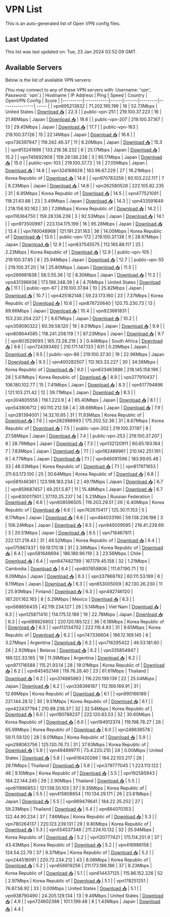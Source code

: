 # VPN List

This is an auto-generated list of Open VPN config files.

## Last Updated

This list was last updated on: Tue, 23 Jan 2024 02:52:09 GMT.

## Available Servers

Below is the list of available VPN servers:

(You may connect to any of these VPN servers with: Username: 'vpn', Password: 'vpn'.)
| Hostname | IP Address | Ping | Speed | Country | OpenVPN Config | Score |
|----------|------------|------|-------|---------|----------------| ----- |
| vpn695213832 | 71.202.195.199 | 16 | 52.73Mbps | United States | [Download 📥](./configs/server_0_US.ovpn) | 22.3 |
| public-vpn-251 | 219.100.37.223 | 16 | 21.86Mbps | Japan | [Download 📥](./configs/server_1_JP.ovpn) | 18.6 |
| public-vpn-207 | 219.100.37.167 | 13 | 29.45Mbps | Japan | [Download 📥](./configs/server_2_JP.ovpn) | 17.7 |
| public-vpn-163 | 219.100.37.126 | 15 | 22.14Mbps | Japan | [Download 📥](./configs/server_3_JP.ovpn) | 16.6 |
| vpn736397947 | 119.242.46.37 | 11 | 6.20Mbps | Japan | [Download 📥](./configs/server_4_JP.ovpn) | 15.3 |
| vpn913241896 | 133.218.38.232 | 6 | 25.17Mbps | Japan | [Download 📥](./configs/server_5_JP.ovpn) | 15.2 |
| vpn745692909 | 159.28.136.238 | 3 | 95.17Mbps | Japan | [Download 📥](./configs/server_6_JP.ovpn) | 15.0 |
| public-vpn-103 | 219.100.37.72 | 14 | 27.05Mbps | Japan | [Download 📥](./configs/server_7_JP.ovpn) | 14.8 |
| vpn324168628 | 183.96.67.229 | 27 | 16.21Mbps | Korea Republic of | [Download 📥](./configs/server_8_KR.ovpn) | 14.6 |
| vpn970783259 | 60.103.222.117 | 7 | 8.23Mbps | Japan | [Download 📥](./configs/server_9_JP.ovpn) | 14.6 |
| vpn262580528 | 222.105.82.235 | 31 | 6.95Mbps | Korea Republic of | [Download 📥](./configs/server_10_KR.ovpn) | 14.5 |
| vpn477521091 | 118.21.63.88 | 23 | 3.49Mbps | Japan | [Download 📥](./configs/server_11_JP.ovpn) | 14.3 |
| vpn433591649 | 218.158.92.162 | 30 | 7.28Mbps | Korea Republic of | [Download 📥](./configs/server_12_KR.ovpn) | 14.2 |
| vpn116364750 | 159.28.136.238 | 3 | 92.53Mbps | Japan | [Download 📥](./configs/server_13_JP.ovpn) | 14.1 |
| vpn973500997 | 223.134.175.199 | 16 | 95.28Mbps | Japan | [Download 📥](./configs/server_14_JP.ovpn) | 13.4 |
| vpn780048968 | 121.191.231.163 | 36 | 14.00Mbps | Korea Republic of | [Download 📥](./configs/server_15_KR.ovpn) | 13.0 |
| public-vpn-172 | 219.100.37.138 | 9 | 28.67Mbps | Japan | [Download 📥](./configs/server_16_JP.ovpn) | 12.9 |
| vpn637545575 | 112.165.86.117 | 25 | 2.23Mbps | Korea Republic of | [Download 📥](./configs/server_17_KR.ovpn) | 12.9 |
| public-vpn-105 | 219.100.37.85 | 8 | 25.94Mbps | Japan | [Download 📥](./configs/server_18_JP.ovpn) | 12.7 |
| public-vpn-55 | 219.100.37.20 | 14 | 25.80Mbps | Japan | [Download 📥](./configs/server_19_JP.ovpn) | 11.5 |
| vpn266981838 | 58.5.55.36 | 12 | 8.30Mbps | Japan | [Download 📥](./configs/server_20_JP.ovpn) | 11.2 |
| vpn431396938 | 173.198.248.39 | 4 | 4.70Mbps | United States | [Download 📥](./configs/server_21_US.ovpn) | 11.1 |
| public-vpn-67 | 219.100.37.84 | 10 | 25.82Mbps | Japan | [Download 📥](./configs/server_22_JP.ovpn) | 10.7 |
| vpn425182148 | 59.23.173.160 | 23 | 7.37Mbps | Korea Republic of | [Download 📥](./configs/server_23_KR.ovpn) | 10.6 |
| vpn878720640 | 120.75.230.73 | 13 | 89.66Mbps | Japan | [Download 📥](./configs/server_24_JP.ovpn) | 10.4 |
| vpn923661831 | 153.230.204.237 | 7 | 8.67Mbps | Japan | [Download 📥](./configs/server_25_JP.ovpn) | 10.2 |
| vpn359090322 | 60.39.58.120 | 19 | 8.01Mbps | Japan | [Download 📥](./configs/server_26_JP.ovpn) | 9.9 |
| vpn808644585 | 118.241.208.119 | 1 | 87.23Mbps | Japan | [Download 📥](./configs/server_27_JP.ovpn) | 9.7 |
| vpn903529093 | 165.73.28.219 | 3 | 0.44Mbps | South Africa | [Download 📥](./configs/server_28_ZA.ovpn) | 9.6 |
| vpn724393492 | 210.171.147.133 | 631 | 0.29Mbps | Japan | [Download 📥](./configs/server_29_JP.ovpn) | 9.5 |
| public-vpn-88 | 219.100.37.30 | 19 | 22.96Mbps | Japan | [Download 📥](./configs/server_30_JP.ovpn) | 9.3 |
| vpn400282507 | 112.163.33.227 | 30 | 34.56Mbps | Korea Republic of | [Download 📥](./configs/server_31_KR.ovpn) | 9.0 |
| vpn633463886 | 218.145.158.196 | 28 | 5.61Mbps | Korea Republic of | [Download 📥](./configs/server_32_KR.ovpn) | 8.9 |
| vpn277910437 | 106.180.102.77 | 15 | 7.41Mbps | Japan | [Download 📥](./configs/server_33_JP.ovpn) | 8.3 |
| vpn517794896 | 121.103.211.42 | 12 | 39.71Mbps | Japan | [Download 📥](./configs/server_34_JP.ovpn) | 8.3 |
| vpn304805558 | 118.1.223.9 | 4 | 65.40Mbps | Japan | [Download 📥](./configs/server_35_JP.ovpn) | 8.1 |
| vpn543806712 | 60.110.212.58 | 4 | 38.68Mbps | Japan | [Download 📥](./configs/server_36_JP.ovpn) | 7.9 |
| vpn281394001 | 14.32.10.65 | 31 | 11.93Mbps | Korea Republic of | [Download 📥](./configs/server_37_KR.ovpn) | 7.6 |
| vpn282988993 | 175.202.52.36 | 31 | 8.67Mbps | Korea Republic of | [Download 📥](./configs/server_38_KR.ovpn) | 7.5 |
| public-vpn-202 | 219.100.37.197 | 8 | 27.58Mbps | Japan | [Download 📥](./configs/server_39_JP.ovpn) | 7.4 |
| public-vpn-253 | 219.100.37.207 | 8 | 28.79Mbps | Japan | [Download 📥](./configs/server_40_JP.ovpn) | 7.3 |
| vpn132120911 | 60.65.193.164 | 7 | 7.83Mbps | Japan | [Download 📥](./configs/server_41_JP.ovpn) | 7.1 |
| vpn182489961 | 210.142.251.191 | 6 | 4.77Mbps | Japan | [Download 📥](./configs/server_42_JP.ovpn) | 7.1 |
| vpn946091596 | 183.99.65.48 | 33 | 48.03Mbps | Korea Republic of | [Download 📥](./configs/server_43_KR.ovpn) | 7.1 |
| vpn817971653 | 211.63.173.100 | 25 | 30.64Mbps | Korea Republic of | [Download 📥](./configs/server_44_KR.ovpn) | 6.8 |
| vpn581046361 | 123.198.183.234 | 2 | 49.11Mbps | Japan | [Download 📥](./configs/server_45_JP.ovpn) | 6.7 |
| vpn859687457 | 49.251.5.87 | 11 | 15.48Mbps | Japan | [Download 📥](./configs/server_46_JP.ovpn) | 6.7 |
| vpn630017901 | 37.110.25.237 | 14 | 5.23Mbps | Russian Federation | [Download 📥](./configs/server_47_RU.ovpn) | 6.6 |
| vpn608596505 | 119.203.29.51 | 26 | 6.40Mbps | Korea Republic of | [Download 📥](./configs/server_48_KR.ovpn) | 6.6 |
| vpn762670417 | 125.30.11.153 | 5 | 6.17Mbps | Japan | [Download 📥](./configs/server_49_JP.ovpn) | 6.6 |
| vpn484033190 | 59.138.236.198 | 3 | 106.24Mbps | Japan | [Download 📥](./configs/server_50_JP.ovpn) | 6.5 |
| vpn945009595 | 218.41.239.69 | 3 | 20.51Mbps | Japan | [Download 📥](./configs/server_51_JP.ovpn) | 6.5 |
| vpn716467811 | 222.121.219.43 | 31 | 48.52Mbps | Korea Republic of | [Download 📥](./configs/server_52_KR.ovpn) | 6.4 |
| vpn175967437 | 59.19.170.18 | 31 | 2.36Mbps | Korea Republic of | [Download 📥](./configs/server_53_KR.ovpn) | 6.4 |
| vpn581646694 | 186.189.96.119 | 3 | 23.56Mbps | Chile | [Download 📥](./configs/server_54_CL.ovpn) | 6.4 |
| vpn847482799 | 167.179.45.158 | 32 | 1.21Mbps | Cambodia | [Download 📥](./configs/server_55_KH.ovpn) | 6.4 |
| vpn807659806 | 111.67.190.71 | 10 | 6.09Mbps | Japan | [Download 📥](./configs/server_56_JP.ovpn) | 6.3 |
| vpn337968792 | 60.111.53.199 | 6 | 6.11Mbps | Japan | [Download 📥](./configs/server_57_JP.ovpn) | 6.3 |
| vpn653005009 | 82.130.26.230 | 11 | 25.93Mbps | Finland | [Download 📥](./configs/server_58_FI.ovpn) | 6.3 |
| vpn482746120 | 187.201.162.163 | 8 | 5.29Mbps | Mexico | [Download 📥](./configs/server_59_MX.ovpn) | 6.3 |
| vpn568856435 | 42.119.234.127 | 26 | 5.14Mbps | Viet Nam | [Download 📥](./configs/server_60_VN.ovpn) | 6.3 |
| vpn125871410 | 114.175.12.189 | 19 | 22.78Mbps | Japan | [Download 📥](./configs/server_61_JP.ovpn) | 6.3 |
| vpn688826902 | 220.120.185.122 | 36 | 6.18Mbps | Korea Republic of | [Download 📥](./configs/server_62_KR.ovpn) | 6.3 |
| vpn113134702 | 222.119.4.93 | 31 | 9.65Mbps | Korea Republic of | [Download 📥](./configs/server_63_KR.ovpn) | 6.2 |
| vpn747336604 | 186.12.169.145 | 6 | 3.27Mbps | Argentina | [Download 📥](./configs/server_64_AR.ovpn) | 6.2 |
| vpn716295422 | 46.53.181.60 | 26 | 2.92Mbps | Belarus | [Download 📥](./configs/server_65_BY.ovpn) | 6.2 |
| vpn335854947 | 186.122.33.165 | 19 | 11.39Mbps | Argentina | [Download 📥](./configs/server_66_AR.ovpn) | 6.2 |
| vpn971716588 | 115.21.93.14 | 28 | 19.01Mbps | Korea Republic of | [Download 📥](./configs/server_67_KR.ovpn) | 6.2 |
| vpn845452148 | 119.76.28.40 | 23 | 61.61Mbps | Thailand | [Download 📥](./configs/server_68_TH.ovpn) | 6.2 |
| vpn374885863 | 116.220.199.139 | 22 | 25.04Mbps | Japan | [Download 📥](./configs/server_69_JP.ovpn) | 6.2 |
| vpn338398187 | 112.169.169.91 | 31 | 12.69Mbps | Korea Republic of | [Download 📥](./configs/server_70_KR.ovpn) | 6.1 |
| vpn995166189 | 221.144.28.12 | 30 | 9.51Mbps | Korea Republic of | [Download 📥](./configs/server_71_KR.ovpn) | 6.1 |
| vpn422437794 | 210.99.236.37 | 32 | 32.54Mbps | Korea Republic of | [Download 📥](./configs/server_72_KR.ovpn) | 6.0 |
| vpn190788237 | 222.120.83.53 | 32 | 30.60Mbps | Korea Republic of | [Download 📥](./configs/server_73_KR.ovpn) | 6.0 |
| vpn194912374 | 119.198.78.27 | 26 | 65.99Mbps | Korea Republic of | [Download 📥](./configs/server_74_KR.ovpn) | 6.0 |
| vpn248638578 | 59.11.59.120 | 28 | 8.01Mbps | Korea Republic of | [Download 📥](./configs/server_75_KR.ovpn) | 5.9 |
| vpn298063756 | 125.130.76.73 | 31 | 37.93Mbps | Korea Republic of | [Download 📥](./configs/server_76_KR.ovpn) | 5.9 |
| vpn494899711 | 73.4.220.210 | 24 | 0.00Mbps | United States | [Download 📥](./configs/server_77_US.ovpn) | 5.8 |
| vpn616420266 | 184.22.103.217 | 28 | 28.11Mbps | Thailand | [Download 📥](./configs/server_78_TH.ovpn) | 5.8 |
| vpn379777045 | 1.223.113.122 | 46 | 9.10Mbps | Korea Republic of | [Download 📥](./configs/server_79_KR.ovpn) | 5.5 |
| vpn192585943 | 184.22.144.245 | 29 | 2.90Mbps | Thailand | [Download 📥](./configs/server_80_TH.ovpn) | 5.5 |
| vpn611886853 | 121.138.50.103 | 37 | 9.35Mbps | Korea Republic of | [Download 📥](./configs/server_81_KR.ovpn) | 5.5 |
| vpn415808654 | 110.134.29.171 | 26 | 23.61Mbps | Japan | [Download 📥](./configs/server_82_JP.ovpn) | 5.5 |
| vpn969479641 | 184.22.35.252 | 27 | 59.23Mbps | Thailand | [Download 📥](./configs/server_83_TH.ovpn) | 5.4 |
| vpn884070353 | 122.44.90.234 | 37 | 7.86Mbps | Korea Republic of | [Download 📥](./configs/server_84_KR.ovpn) | 5.3 |
| vpn780264137 | 220.123.239.131 | 29 | 9.80Mbps | Korea Republic of | [Download 📥](./configs/server_85_KR.ovpn) | 5.3 |
| vpn554537348 | 211.224.10.132 | 32 | 35.94Mbps | Korea Republic of | [Download 📥](./configs/server_86_KR.ovpn) | 5.2 |
| vpn120777421 | 175.114.251.9 | 37 | 43.43Mbps | Korea Republic of | [Download 📥](./configs/server_87_KR.ovpn) | 5.2 |
| vpn416986158 | 124.54.22.79 | 37 | 9.37Mbps | Korea Republic of | [Download 📥](./configs/server_88_KR.ovpn) | 5.2 |
| vpn244518091 | 220.72.234.212 | 43 | 8.06Mbps | Korea Republic of | [Download 📥](./configs/server_89_KR.ovpn) | 5.2 |
| vpn656619256 | 211.173.186.186 | 37 | 8.23Mbps | Korea Republic of | [Download 📥](./configs/server_90_KR.ovpn) | 5.1 |
| vpn614437125 | 115.86.152.226 | 52 | 2.97Mbps | Korea Republic of | [Download 📥](./configs/server_91_KR.ovpn) | 5.1 |
| vpn178251251 | 76.87.58.92 | 33 | 0.00Mbps | United States | [Download 📥](./configs/server_92_US.ovpn) | 5.1 |
| vpn938790490 | 24.205.129.134 | 13 | 9.49Mbps | United States | [Download 📥](./configs/server_93_US.ovpn) | 4.9 |
| vpn724602368 | 101.1.199.48 | 8 | 1.43Mbps | Japan | [Download 📥](./configs/server_94_JP.ovpn) | 4.4 |
